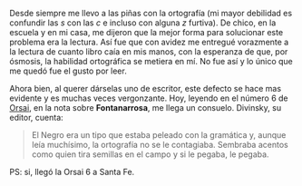 <html><body><p>Desde siempre me llevo a las piñas con la ortografía (mi mayor debilidad es confundir las <em>s</em> con las <em>c</em> e incluso con alguna <em>z</em> furtiva). De chico, en la escuela y en mi casa, me dijeron que la mejor forma para solucionar este problema era la lectura. Así fue que con avidez me entregué vorazmente a la lectura de cuanto libro caía en mis manos, con la esperanza de que, por ósmosis, la habilidad ortográfica se metiera en mí. No fue así y lo único que me quedó fue el gusto por leer.



Ahora bien, al querer dárselas uno de escritor, este defecto se hace mas evidente y es muchas veces vergonzante. Hoy, leyendo en el número 6 de <a title="Orsai" href="http://editorialorsai.com" target="_blank">Orsai</a>, en la nota sobre <strong>Fontanarrosa</strong>, me llega un consuelo. Divinsky, su editor, cuenta:

</p><blockquote>El Negro era un tipo que estaba peleado con la gramática y, aunque leía muchísimo, la ortografía no se le contagiaba. Sembraba acentos como quien tira semillas en el campo y si le pegaba, le pegaba.</blockquote>

PS: si, llegó la Orsai 6 a Santa Fe.</body></html>